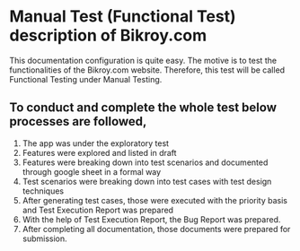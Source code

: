 # Manual Test (Functional Test) description of Bikroy.com
This documentation configuration is quite easy. The motive is to test the functionalities
of the Bikroy.com website. Therefore, this test will be called Functional Testing under
Manual Testing.

## To conduct and complete the whole test below processes are followed,
1. The app was under the exploratory test
2. Features were explored and listed in draft
3. Features were breaking down into test scenarios and documented through google sheet in a formal way
4. Test scenarios were breaking down into test cases with test design techniques
5. After generating test cases, those were executed with the priority basis and Test Execution Report was prepared
6. With the help of Test Execution Report, the Bug Report was prepared.
7. After completing all documentation, those documents were prepared for submission.


